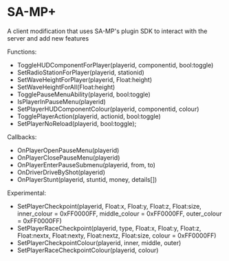 SA-MP+
==========

A client modification that uses SA-MP's plugin SDK to interact with the server and add new features

  Functions:
  
  * ToggleHUDComponentForPlayer(playerid, componentid, bool:toggle)
  * SetRadioStationForPlayer(playerid, stationid)
  * SetWaveHeightForPlayer(playerid, Float:height)
  * SetWaveHeightForAll(Float:height)
  * TogglePauseMenuAbility(playerid, bool:toggle)
  * IsPlayerInPauseMenu(playerid)
  * SetPlayerHUDComponentColour(playerid, componentid, colour)
  * TogglePlayerAction(playerid, actionid, bool:toggle)
  * SetPlayerNoReload(playerid, bool:toggle);  

Callbacks:
  
  * OnPlayerOpenPauseMenu(playerid)
  * OnPlayerClosePauseMenu(playerid)
  * OnPlayerEnterPauseSubmenu(playerid, from, to)
  * OnDriverDriveByShot(playerid)
  * OnPlayerStunt(playerid, stuntid, money, details[])

Experimental:

  * SetPlayerCheckpoint(playerid, Float:x, Float:y, Float:z, Float:size, inner_colour = 0xFF0000FF, middle_colour = 0xFF0000FF, outer_colour = 0xFF0000FF)
  * SetPlayerRaceCheckpoint(playerid, type, Float:x, Float:y, Float:z, Float:nextx, Float:nexty, Float:nextz, Float:size, colour = 0xFF0000FF)
  * SetPlayerCheckpointColour(playerid, inner, middle, outer)
  * SetPlayerRaceCheckpointColour(playerid, colour)
